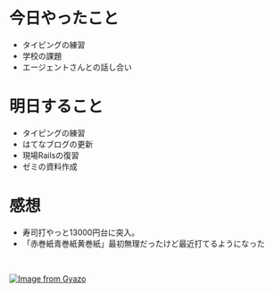 # 今日やったこと
- タイピングの練習
- 学校の課題
- エージェントさんとの話し合い

# 明日すること
- タイピングの練習
- はてなブログの更新
- 現場Railsの復習
- ゼミの資料作成

# 感想
- 寿司打やっと13000円台に突入。
- 「赤巻紙青巻紙黄巻紙」最初無理だったけど最近打てるようになった
<br>

[![Image from Gyazo](https://i.gyazo.com/f12bd98d6b68388b420a655e1bbd8781.gif)](https://gyazo.com/f12bd98d6b68388b420a655e1bbd8781)
